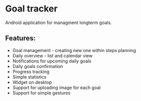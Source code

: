 # Goal tracker
Android application for managment longterm goals.

## Features:
*  Goal management - creating new one within steps planning
*  Daily overview - list and calendar view
*  Notifications for upcoming daily goals
*  Daily goals confirmation
*  Progress tracking
*  Simple statistics
*  Widget on desktop
*  Support for uploading image for each goal
*  Support for simple gestures
